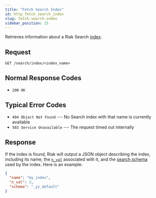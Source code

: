 ```yaml
---
title: "Fetch Search Index"
id: http_fetch_search_index
slug: fetch-search-index
sidebar_position: 15
---
```


Retrieves information about a Riak Search [index](../../../developing/usage/search.md#setup).

## Request

```
GET /search/index/<index_name>
```

## Normal Response Codes

* `200 OK`

## Typical Error Codes

* `404 Object Not Found` --- No Search index with that name is currently
    available
* `503 Service Unavailable` --- The request timed out internally

## Response

If the index is found, Riak will output a JSON object describing the
index, including its name, the [`n_val`](../../../developing/app-guide/replication-properties.md#a-primer-on-n-r-and-w) associated with it, and the [search schema](../../../developing/usage/search-schemas.md) used by the index. Here is an example:

```json
{
  "name": "my_index",
  "n_val": 3,
  "schema": "_yz_default"
}
```
